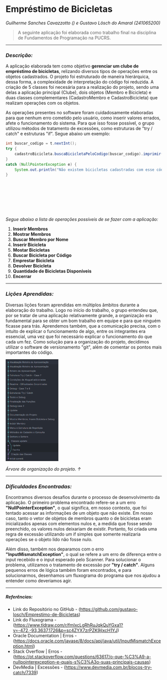 # Empréstimo de Bicicletas

*Guilherme Sanches Cavazzotto () e Gustavo Lösch do Amaral (241065200)*

> A seguinte aplicação foi elaborada como trabalho final na disciplina de Fundamentos de Programação na PUCRS.

---

### ***Descrição:***

A aplicação elaborada tem como objetivo **gerenciar um clube de empréstimo de bicicletas**, relizando diversos tipos de operações entre os objetos cadastrados. O projeto foi estruturado de maneira hierárquica, dessa forma, a complexidade de interpretação do código foi reduzida. A criação de 5 classes foi necesária para a realização do projeto, sendo uma delas a aplicação principal (Clube), dois objetos (Membro e Bicicleta) e duas classes complementares (CadastroMembro e CadastroBicicleta) que realizam operações com os objetos.

As operações presentes no software foram cuidadosamente elaboradas para que nenhum erro cometido pelo usuário, como inserir valores errados, afete o funcionamento do sistema. Para que isso fosse possível, o grupo utilizou métodos de tratamento de excessões, como estruturas de "try / catch" e estruturas "if". Segue abaixo um exemplo:

```Java
int buscar_codigo = t.nextInt();
try {
    cadastroBicicleta.buscaBicicletaPeloCodigo(buscar_codigo).imprimir();
}
catch (NullPointerException e) {
    System.out.println("Não existem bicicletas cadastradas com esse código.");
}
```

*<br>*

<br>

<br>

<br>

<br>

*Segue abaixo a lista de operações possíveis de se fazer com a aplicação:*

1. **Inserir Membros**
2. **Mostrar Membros**
3. **Buscar Membro por Nome**
4. **Inserir Bicicleta**
5. **Mostar Bicicletas**
6. **Buscar Bicicleta por Código**
7. **Emprestar Bicicleta**
8. **Devolver Bicicleta**
9. **Quantidade de Bicicletas Disponíveis**
10. **Encerrar**

---

### ***Lições Aprendidas:***

Diversas lições foram aprendidas em múltiplos âmbitos durante a elaboração do trabalho. Logo no início do trabalho, o grupo entendeu que, por se tratar de uma aplicação relativamente grande, a organização era fundamental para se obter um bom trabalho em equipe e para que ninguém ficasse para trás. Aprendemos também, que a comunicação precisa, com o intuito de explicar o funcionamento de algo, entre os integrantes era essencial, uma vez que foi necessário explicar o funcionamento do que cada um fez. Como solução para a organização do projeto, decidimos utilizar o software de versionamento "git", além de comentar os pontos mais importantes do código.

<img src="Other/Git Log.png" width="170" height="">

*Árvore de organização do projeto. &uarr;*

---

### ***Dificuldades Encontradas:***

Encontramos diversos desafios durante o processo de desenvolvimento da aplicação. O primeiro problema encontrado refere-se a um erro __**"NullPointerException"**__, o qual significa, em nosso contexto, que foi tentado acessar as informações de um objeto que não existe. Em nosso caso, tanto o vetor de objetos de membros quanto o de bicicletas eram inicializados apenas com elementos nulos e, a medida que fosse sendo preenchido, os valores nulos deixariam de existir. Portanto, foi criada uma regra de excessão utilizando um if simples que somente realizaria operações se o objeto lido não fosse nulo.

Além disso, também nos deparamos com o erro __**"InputMismatchException"**__, o qual se refere a um erro de diferença entre o input recebido e o input esperado pelo Scanner. Para solucionar o problema, utilizamos o tratamento de excessão por  __**"try / catch"**__. Alguns pequenos erros de lógica também foram encontrados, e para solucionarmos, desenhamos um fluxograma do programa que nos ajudou a entender como deveriamos agir.

---

##### *Referências:*

* Link do Repositório no GitHub - (https://github.com/gustavo-losch/Emprestimo-de-Bicicletas)
* Link do Fluxograma - (https://www.tldraw.com/r/fmIxcLgRhRuJqkQuYGxa1?v=-472,-93,3637,1726&p=sc4ZYX7zrPZK9jlxcH1YJ)
* Oracle Documentation | Erros - (https://docs.oracle.com/javase/8/docs/api/java/util/InputMismatchException.html)
* Stack Overflow | Erros - (https://pt.stackoverflow.com/questions/63617/o-que-%C3%A9-a-nullpointerexception-e-quais-s%C3%A3o-suas-principais-causas)
* DevMedia | Excessões - (https://www.devmedia.com.br/blocos-try-catch/7339)
